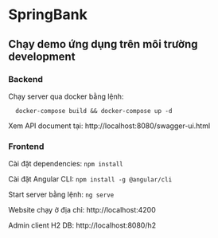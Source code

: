 # SpringBank
## Chạy demo ứng dụng trên môi trường development

### Backend

Chạy server qua docker bằng lệnh:

```
  docker-compose build && docker-compose up -d
```

Xem API document tại: http://localhost:8080/swagger-ui.html

### Frontend

Cài đặt dependencies: `npm install`

Cài đặt Angular CLI: `npm install -g @angular/cli`

Start server bằng lệnh: `ng serve`

Website chạy ở địa chỉ: http://localhost:4200

Admin client H2 DB: http://localhost:8080/h2
